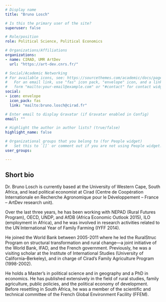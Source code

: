 ```yaml
---
# Display name
title: "Bruno Losch"

# Is this the primary user of the site?
superuser: false

# Role/position
role: Political Science, Political Economics 

# Organizations/Affiliations
organizations:
- name: CIRAD, UMR ArtDev
  url: "https://art-dev.cnrs.fr/"

# Social/Academic Networking
# For available icons, see: https://sourcethemes.com/academic/docs/page-builder/#icons
#   For an email link, use "fas" icon pack, "envelope" icon, and a link in the
#   form "mailto:your-email@example.com" or "#contact" for contact widget.
social:
- icon: envelope
  icon_pack: fas
  link: "mailto:bruno.losch@cirad.fr"

# Enter email to display Gravatar (if Gravatar enabled in Config)
email: ""

# Highlight the author in author lists? (true/false)
highlight_name: false

# Organizational groups that you belong to (for People widget)
#   Set this to `[]` or comment out if you are not using People widget.
user_groups:

---
```


## Short bio
Dr. Bruno Losch is currently based at the University of Western Cape, South Africa, and lead political economist at Cirad (Centre de Coopération Internationale en Recherche Agronomique pour le Développement – France – ArtDev research unit).

Over the last three years, he has been working with NEPAD (Rural Futures Program), OECD, UNDP, and AfDB (Africa Economic Outlook 2015), ILO (employment in Africa), and he was involved in research activities related to the UN International Year of Family Farming (IYFF 2014).

He joined the World Bank between 2005-2011 where he led the RuralStruc Program on structural transformation and rural change—a joint initiative of the World Bank, IFAD, and the French government. Previously, he was a visiting scholar at the Institute of International Studies (University of California–Berkeley), and in charge of Cirad’s Family Agriculture Program (1998-2002).

He holds a Master’s in political science and in geography and a PhD in economics. He has published extensively in the field of rural studies, family agriculture, public policies, and the political economy of development. Before resettling in South Africa, he was a member of the scientific and technical committee of the French Global Environment Facility (FFEM).
